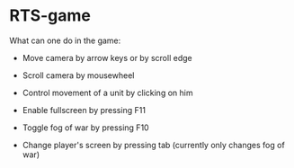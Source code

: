 # RTS-game

What can one do in the game:

* Move camera by arrow keys or by scroll edge
* Scroll camera by mousewheel

* Control movement of a unit by clicking on him
* Enable fullscreen by pressing F11
* Toggle fog of war by pressing F10
* Change player's screen by pressing tab (currently only changes fog of war)